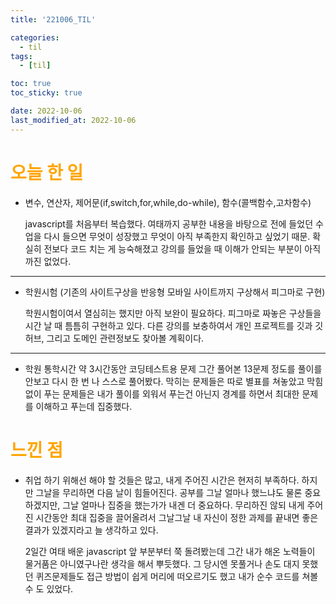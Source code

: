 ```yaml
---
title: '221006_TIL'

categories:
  - til
tags:
  - [til]

toc: true
toc_sticky: true

date: 2022-10-06
last_modified_at: 2022-10-06
---
```


# <span style="color:orange"> 오늘 한 일</span>

- 변수, 연산자, 제어문(if,switch,for,while,do-while), 함수(콜백함수,고차함수)

  javascript를 처음부터 복습했다. 여태까지 공부한 내용을 바탕으로 전에 들었던 수업을 다시 들으면
  무엇이 성장했고 무엇이 아직 부족한지 확인하고 싶었기 때문.
  확실히 전보다 코드 치는 게 능숙해졌고 강의를 들었을 때 이해가 안되는 부분이 아직까진 없었다.

---

- 학원시험 (기존의 사이트구상을 반응형 모바일 사이트까지 구상해서 피그마로 구현)

  학원시험이여서 열심히는 했지만 아직 보완이 필요하다. 피그마로 짜놓은 구상들을
  시간 날 때 틈틈히 구현하고 있다.
  다른 강의를 보충하여서 개인 프로젝트를 깃과 깃허브, 그리고 도메인 관련정보도 찾아볼 계획이다.

---

- 학원 통학시간 약 3시간동안 코딩테스트용 문제 그간 풀어본 13문제 정도를 풀이를 안보고
  다시 한 번 나 스스로 풀어봤다. 막히는 문제들은 따로 별표를 쳐놓았고 막힘없이 푸는 문제들은 내가 풀이를 외워서 푸는건 아닌지
  경계를 하면서 최대한 문제를 이해하고 푸는데 집중했다.

# <span style="color:orange"> 느낀 점</span>

- 취업 하기 위해선 해야 할 것들은 많고, 내게 주어진 시간은 현저히 부족하다.
  하지만 그날을 무리하면 다음 날이 힘들어진다.
  공부를 그날 얼마나 했느냐도 물론 중요하겠지만, 그날 얼마나 집중을 했는가가 내겐 더 중요하다.
  무리하진 않되 내게 주어진 시간동안 최대 집중을 끌어올려서 그날그날 내 자신이 정한 과제를 끝내면 좋은 결과가 있겠지라고 늘 생각하고 있다.

  2일간 여태 배운 javascript 앞 부분부터 쭉 돌려봤는데 그간 내가 해온 노력들이 물거품은 아니였구나란 생각을 해서 뿌듯했다.
  그 당시엔 못풀거나 손도 대지 못했던 퀴즈문제들도 접근 방법이 쉽게 머리에 떠오르기도 했고 내가 순수 코드를 쳐볼 수 도 있었다.
